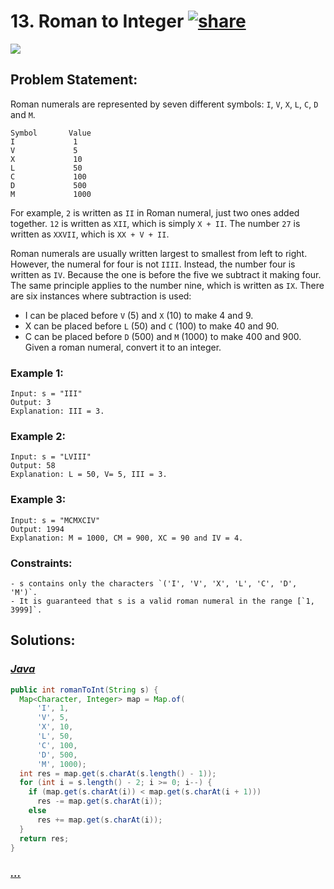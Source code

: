 # 13. Roman to Integer [![share]](https://leetcode.com/problems/roman-to-integer/)

![][easy]

## Problem Statement:

Roman numerals are represented by seven different symbols: `I`, `V`, `X`, `L`, `C`, `D` and `M`.

```
Symbol       Value
I             1
V             5
X             10
L             50
C             100
D             500
M             1000
```

For example, `2` is written as `II` in Roman numeral, just two ones added together. `12` is written as `XII`, which is simply `X + II`. The number `27` is written as `XXVII`, which is `XX + V + II`.

Roman numerals are usually written largest to smallest from left to right. However, the numeral for four is not `IIII`. Instead, the number four is written as `IV`. Because the one is before the five we subtract it making four. The same principle applies to the number nine, which is written as `IX`. There are six instances where subtraction is used:

- I can be placed before `V` (5) and `X` (10) to make 4 and 9.
- X can be placed before `L` (50) and `C` (100) to make 40 and 90.
- C can be placed before `D` (500) and `M` (1000) to make 400 and 900.
  Given a roman numeral, convert it to an integer.

### Example 1:

```
Input: s = "III"
Output: 3
Explanation: III = 3.
```

### Example 2:

```
Input: s = "LVIII"
Output: 58
Explanation: L = 50, V= 5, III = 3.
```

### Example 3:

```
Input: s = "MCMXCIV"
Output: 1994
Explanation: M = 1000, CM = 900, XC = 90 and IV = 4.
```

### Constraints:

```- 1 <= s.length <= 15
- s contains only the characters `('I', 'V', 'X', 'L', 'C', 'D', 'M')`.
- It is guaranteed that s is a valid roman numeral in the range [`1, 3999]`.
```

## Solutions:

### [_Java_](./RomanToInteger.java)

```java
public int romanToInt(String s) {
  Map<Character, Integer> map = Map.of(
      'I', 1,
      'V', 5,
      'X', 10,
      'L', 50,
      'C', 100,
      'D', 500,
      'M', 1000);
  int res = map.get(s.charAt(s.length() - 1));
  for (int i = s.length() - 2; i >= 0; i--) {
    if (map.get(s.charAt(i)) < map.get(s.charAt(i + 1)))
      res -= map.get(s.charAt(i));
    else
      res += map.get(s.charAt(i));
  }
  return res;
}
```

### [_..._]()

```

```

<!----------------------------------{ link }--------------------------------->

[share]: https://img.icons8.com/external-anggara-blue-anggara-putra/20/000000/external-share-user-interface-basic-anggara-blue-anggara-putra-2.png
[easy]: https://img.shields.io/badge/Difficulty-Easy-bright.svg
[medium]: https://img.shields.io/badge/Difficulty-Medium-yellow.svg
[hard]: https://img.shields.io/badge/Difficulty-Hard-red.svg

